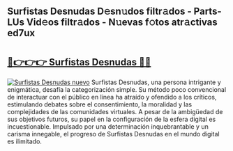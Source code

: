 ## Surfistas Desnudas D𝚎sn𝚞dos filtr𝚊dos - Parts-LUs Vid𝚎os filtr𝚊dos - N𝚞evas f𝚘tos atr𝚊ctivas ed7ux

# <h2><a href="http://mbbvw0u.tromn.icu/?c=Surfistas+Desnudas">🔗👉👉👉 Surfistas Desnudas 🔗🔗</a></h2>

[![Surfistas Desnudas nuevo](https://i.imgur.com/pEAQMta.gif)](http://mbbvw0u.tromn.icu/?c=Surfistas+Desnudas)
Surfistas Desnudas, una persona intrigante y enigmática, desafía la categorización simple. Su método poco convencional de interactuar con el público en línea ha atraído y ofendido a los críticos, estimulando debates sobre el consentimiento, la moralidad y las complejidades de las comunidades virtuales. A pesar de la ambigüedad de sus objetivos futuros, su papel en la configuración de la esfera digital es incuestionable. Impulsado por una determinación inquebrantable y un carisma innegable, el progreso de Surfistas Desnudas en el mundo digital es ilimitado.
